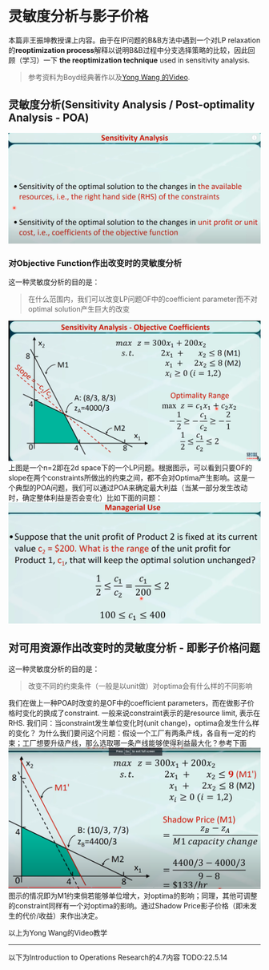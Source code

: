 # 灵敏度分析与影子价格

本篇非王振坤教授课上内容。由于在IP问题的B&B方法中遇到一个对LP relaxation的**reoptimization process**解释以说明B&B过程中分支选择策略的比较，因此回顾（学习）一下 **the reoptimization technique** used in sensitivity analysis.

> 参考资料为Boyd经典著作以及[Yong Wang 的Video](https://youtu.be/oAPScEPsNqY).

## 灵敏度分析(Sensitivity Analysis / Post-optimality Analysis - POA)
![](source/img/Two-kindsof-POA-problems-BY-Yong-Wang.png)
### 对Objective Function作出改变时的灵敏度分析
这一种灵敏度分析的目的是：
>在什么范围内，我们可以改变LP问题OF中的coefficient parameter而不对optimal solution产生巨大的改变

![](source/img/Yong%20Wang-Sensitivity_Analysis-OF.png)  
上图是一个n=2即在2d space下的一个LP问题。根据图示，可以看到只要OF的slope在两个constraints所做出的约束之间，都不会对Optima产生影响。这是一个典型的POA问题，我们可以通过POA来确定最大利益（当某一部分发生改动时，确定整体利益是否会变化）比如下面的问题：
![](source/img/Yong%20Wang-Sensitivity_Problem.png)  

## 对可用资源作出改变时的灵敏度分析 - 即影子价格问题
这一种灵敏度分析的目的是：
>改变不同的约束条件（一般是以unit做）对optima会有什么样的不同影响

我们在做上一种POA时改变的是OF中的coefficient parameters，而在做影子价格时变化的换成了constraint. 一般来说constraint表示的是resource limit, 表示在RHS.
我们问：当constraint发生单位变化时(unit change)，optima会发生什么样的变化？ 
为什么我们要问这个问题：假设一个工厂有两条产线，各自有一定的约束；工厂想要升级产线，那么选取哪一条产线能够使得利益最大化？参考下面
![](source/img/shadow-price-Yong%20Wang.png)
图示的情况即为M1约束倘若能够单位增大，对optima的影响；同理，其他可调整的constraint同样有一个对optima的影响。通过Shadow Price影子价格（即未发生的代价/收益）来作出决定。

以上为Yong Wang的Video教学

---
以下为Introduction to Operations Research的4.7内容
TODO:22.5.14